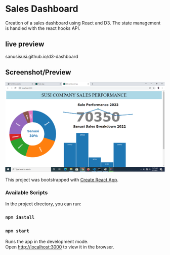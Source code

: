 # Sales Dashboard
Creation of a sales dashboard using React and D3. The state management is handled with the react hooks API.

## live preview
sanusisusi.github.io/d3-dashboard

## Screenshot/Preview
  ![d3-dashboard preview](https://github.com/sanusisusi/d3-dashboard/blob/main/d3-dashboard%20preview.png)

This project was bootstrapped with [Create React App](https://github.com/facebook/create-react-app).

### Available Scripts

In the project directory, you can run:
### `npm install`

### `npm start`

Runs the app in the development mode.<br>
Open [http://localhost:3000](http://localhost:3000) to view it in the browser.

